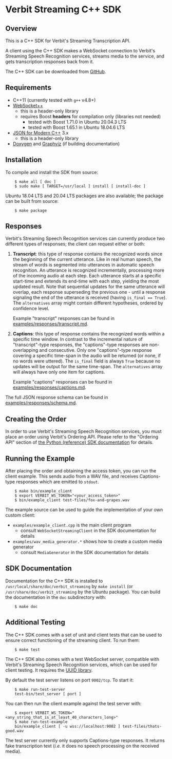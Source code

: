 # Verbit Streaming C++ SDK

## Overview

This is a C++ SDK for Verbit's Streaming Transcription API.

A client using the C++ SDK makes a WebSocket connection to Verbit's Streaming Speech Recognition services, streams media to the service, and gets transcription responses back from it.

The C++ SDK can be downloaded from [GitHub](https://github.com/verbit-ai/verbit-streaming-cpp-sdk).

## Requirements

- C++11 (currently tested with `g++` v4.8+)
- [WebSocket++](https://github.com/zaphoyd/websocketpp)
  - this is a header-only library
  - requires Boost **headers** for compilation only (libraries not needed)
    - tested with Boost 1.71.0 in Ubuntu 20.04.3 LTS
    - tested with Boost 1.65.1 in Ubuntu 18.04.6 LTS
- [JSON for Modern C++](https://github.com/nlohmann/json) 3.x
  - this is a header-only library
- [Doxygen](https://www.doxygen.nl/) and [Graphviz](https://graphviz.org/) (if building documentation)

## Installation

To compile and install the SDK from source:

        $ make all [ doc ]
        $ sudo make [ TARGET=/usr/local ] install [ install-doc ]

Ubuntu 18.04 LTS and 20.04 LTS packages are also available; the package can be built from source:

        $ make package

## Responses

Verbit's Streaming Speech Recognition services can currently produce two different types of responses; the client can request either or both:

1. **Transcript**: this type of response contains the recognized words since the beginning of the current utterance. Like in real human speech, the stream of words is segmented into utterances in automatic speech recognition. An utterance is recognized incrementally, processing more of the incoming audio at each step. Each utterance starts at a specific start-time and extends its end-time with each step, yielding the most updated result.
Note that sequential updates for the same utterance will overlap, each response superseding the previous one - until a response signaling the end of the utterance is received (having `is_final == True`).
The `alternatives` array might contain different hypotheses, ordered by confidence level.

   Example "transcript" responses can be found in [examples/responses/transcript.md](https://github.com/verbit-ai/verbit-streaming-python-sdk/blob/main/examples/responses/transcript.md).

2. **Captions**: this type of response contains the recognized words within a specific time window. In contrast to the incremental nature of "transcript"-type responses, the "captions"-type responses are non-overlapping and consecutive. 
Only one "captions"-type response covering a specific time-span in the audio will be returned (or none, if no words were uttered).
The `is_final` field is always `True` because no updates will be output for the same time-span. The `alternatives` array will always have only one item for captions.

   Example "captions" responses can be found in [examples/responses/captions.md](https://github.com/verbit-ai/verbit-streaming-python-sdk/blob/main/examples/responses/captions.md).

The full JSON response schema can be found in [examples/responses/schema.md](https://github.com/verbit-ai/verbit-streaming-python-sdk/blob/main/examples/responses/schema.md).

## Creating the Order

In order to use Verbit's Streaming Speech Recognition services, you must place an order using Verbit's Ordering API. Please refer to the "Ordering API" section of [the Python (reference) SDK documentation](https://github.com/verbit-ai/verbit-streaming-python-sdk) for details.

## Running the Example

After placing the order and obtaining the access token, you can run the client example. This sends audio from a WAV file, and receives Captions-type responses which are emitted to `stdout`.

        $ make bin/example_client
        $ export VERBIT_WS_TOKEN="<your_access_token>"
        $ bin/example_client test-files/fox-and-grapes.wav

The example source can be used to guide the implementation of your own custom client:

- `examples/example_client.cpp` is the main client program
  - consult `WebSocketStreamingClient` in the SDK documentation for details
- `examples/wav_media_generator.*` shows how to create a custom media generator
  - consult `MediaGenerator` in the SDK documentation for details

## SDK Documentation

Documentation for the C++ SDK is installed to `/usr/local/share/doc/verbit_streaming` by `make install` (or `/usr/share/doc/verbit_streaming` by the Ubuntu package). You can build the documentation in the `doc` subdirectory with:

        $ make doc

## Additional Testing

The C++ SDK comes with a set of unit and client tests that can be used to ensure correct functioning of the streaming client. To run them:

        $ make test

The C++ SDK also comes with a test WebSocket server, compatible with Verbit's Streaming Speech Recognition services, which can be used for client testing. It requires the [UUID library](https://packages.ubuntu.com/focal/uuid-dev).

By default the test server listens on port `9002/tcp`. To start it:

        $ make run-test-server
        test-bin/test_server [ port ]

You can then run the client example against the test server with:

        $ export VERBIT_WS_TOKEN="<any_string_that_is_at_least_40_characters_long>"
        $ make run-test-example
        bin/example_client [ -u wss://localhost:9002 ] test-files/thats-good.wav

The test server currently only supports Captions-type responses. It returns fake transcription text (_i.e._ it does no speech processing on the received media).
